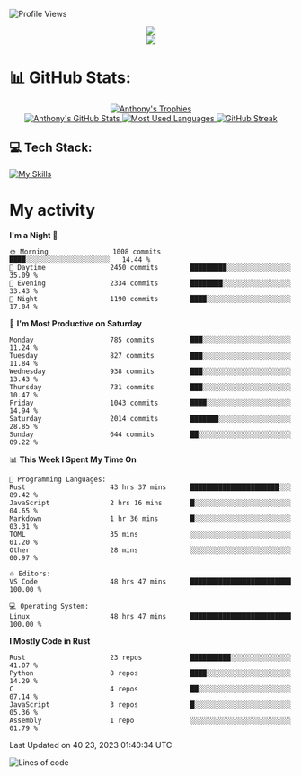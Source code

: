 
![Profile Views](https://komarev.com/ghpvc/?username=anthonymichaeltdm&label=Profile%20views&color=0e75b6&style=flat)

<!--profile banner-->
<div align="center">
  <img src="https://svg-banners.vercel.app/api?type=typeWriter&text1=Anthony%20Rubick&width=800&height=150" />
</div>

<!--profile views-->
<div align="center">
  <a href="https://u8views.com/github/AnthonyMichaelTDM">
    <img src="https://u8views.com/api/v1/github/profiles/68485672/views/day-week-month-total-count.svg">
  </a>
</div>

# 📊 GitHub Stats:

<!--trophies https://github.com/ryo-ma/github-profile-trophy -->
<div align="center"> 
  <a href="https://github.com/ryo-ma/github-profile-trophy">
    <picture>
      <source
        srcset="https://github-profile-trophy.vercel.app/?username=anthonymichaeltdm&theme=gitdimmed&no-frame=true&no-bg=true&column=-1"
        media="(prefers-color-scheme: dark)"
      />
      <source
        srcset="https://github-profile-trophy.vercel.app/?username=anthonymichaeltdm&theme=_____&no-frame=true&no-bg=true&column=-1"
        media="(prefers-color-scheme: light), (prefers-color-scheme: no-preference)"
      />
      <img src="https://github-profile-trophy.vercel.app/?username=anthonymichaeltdm&theme=gitdimmed&no-frame=true&no-bg=true&column=-1" alt="Anthony's Trophies" />
    </picture>
  </a>
</div>

<div align="center">
  <a href="https://github.com/anuraghazra/github-readme-stats">
    <picture>
      <source
        srcset="https://github-readme-stats.vercel.app/api?username=anthonymichaeltdm&show_icons=true&locale=en&theme=github_dark_dimmed&count_private=true&hide_border=true&include_all_commits=true"
        media="(prefers-color-scheme: dark)"
      />
      <source
        srcset="https://github-readme-stats.vercel.app/api?username=anthonymichaeltdm&show_icons=true&locale=en&theme=___&count_private=true&hide_border=true&include_all_commits=true"
        media="(prefers-color-scheme: light), (prefers-color-scheme: no-preference)"
      />
      <img src="https://github-readme-stats.vercel.app/api?username=anthonymichaeltdm&show_icons=true&locale=en&theme=github_dark_dimmed&count_private=true&hide_border=true&include_all_commits=true" alt="Anthony's GitHub Stats" />
    </picture>
  </a>
  
  <!--most used languages-->
  <a href="https://github.com/anuraghazra/github-readme-stats">
    <picture>
      <source
        srcset="https://github-readme-stats.vercel.app/api/top-langs?username=anthonymichaeltdm&show_icons=true&locale=en&layout=compact&theme=github_dark_dimmed&langs_count=8&count_private=true&size_weight=0.5&count_weight=0.5&hide_border=true"
        media="(prefers-color-scheme: dark)"
      />
      <source
        srcset="https://github-readme-stats.vercel.app/api/top-langs?username=anthonymichaeltdm&show_icons=true&locale=en&layout=compact&theme=____&langs_count=8&count_private=true&size_weight=0.5&count_weight=0.5&hide_border=true"
        media="(prefers-color-scheme: light), (prefers-color-scheme: no-preference)"
      />
      <img src="https://github-readme-stats.vercel.app/api/top-langs?username=anthonymichaeltdm&show_icons=true&locale=en&layout=compact&theme=github_dark_dimmed&langs_count=8&count_private=true&size_weight=0.5&count_weight=0.5&hide_border=true" alt="Most Used Languages" />
    </picture>
  </a>
  
  <!--streak https://git.io/streak-stats -->
  <a href="https://git.io/streak-stats">
    <picture>
      <source
        srcset="https://streak-stats.demolab.com?user=AnthonyMichaelTDM&theme=one-dark-pro&hide_border=true"
        media="(prefers-color-scheme: dark)"
      />
      <source
        srcset="https://streak-stats.demolab.com?user=AnthonyMichaelTDM&theme=_____&hide_border=true"
        media="(prefers-color-scheme: light), (prefers-color-scheme: no-preference)"
      />
      <img src="https://streak-stats.demolab.com?user=AnthonyMichaelTDM&theme=one-dark-pro&hide_border=true" alt="GitHub Streak" />
    </picture>
  </a>
</div>

<!--favorite languages and tools, and most used langs-->
## 💻 Tech Stack:

[![My Skills](https://skillicons.dev/icons?i=rust,actix,aws,github,githubactions,git,linux,bash,cpp,docker,java,latex,md,neovim,postgres,py,regex,vscode&theme=dark&perline=6)](https://skillicons.dev#gh-dark-mode-only)

# My activity

<!--START_SECTION:activity-->

<!--END_SECTION:activity-->

<!-- weekly activity https://github.com/AnthonyMichaelTDM/waka-readme-stats -->
<!--START_SECTION:waka-->
**I'm a Night 🦉** 

```text
🌞 Morning                1008 commits        ████░░░░░░░░░░░░░░░░░░░░░   14.44 % 
🌆 Daytime                2450 commits        █████████░░░░░░░░░░░░░░░░   35.09 % 
🌃 Evening                2334 commits        ████████░░░░░░░░░░░░░░░░░   33.43 % 
🌙 Night                  1190 commits        ████░░░░░░░░░░░░░░░░░░░░░   17.04 % 
```
📅 **I'm Most Productive on Saturday** 

```text
Monday                   785 commits         ███░░░░░░░░░░░░░░░░░░░░░░   11.24 % 
Tuesday                  827 commits         ███░░░░░░░░░░░░░░░░░░░░░░   11.84 % 
Wednesday                938 commits         ███░░░░░░░░░░░░░░░░░░░░░░   13.43 % 
Thursday                 731 commits         ███░░░░░░░░░░░░░░░░░░░░░░   10.47 % 
Friday                   1043 commits        ████░░░░░░░░░░░░░░░░░░░░░   14.94 % 
Saturday                 2014 commits        ███████░░░░░░░░░░░░░░░░░░   28.85 % 
Sunday                   644 commits         ██░░░░░░░░░░░░░░░░░░░░░░░   09.22 % 
```


📊 **This Week I Spent My Time On** 

```text
💬 Programming Languages: 
Rust                     43 hrs 37 mins      ██████████████████████░░░   89.42 % 
JavaScript               2 hrs 16 mins       █░░░░░░░░░░░░░░░░░░░░░░░░   04.65 % 
Markdown                 1 hr 36 mins        █░░░░░░░░░░░░░░░░░░░░░░░░   03.31 % 
TOML                     35 mins             ░░░░░░░░░░░░░░░░░░░░░░░░░   01.20 % 
Other                    28 mins             ░░░░░░░░░░░░░░░░░░░░░░░░░   00.97 % 

🔥 Editors: 
VS Code                  48 hrs 47 mins      █████████████████████████   100.00 % 

💻 Operating System: 
Linux                    48 hrs 47 mins      █████████████████████████   100.00 % 
```

**I Mostly Code in Rust** 

```text
Rust                     23 repos            ██████████░░░░░░░░░░░░░░░   41.07 % 
Python                   8 repos             ████░░░░░░░░░░░░░░░░░░░░░   14.29 % 
C                        4 repos             ██░░░░░░░░░░░░░░░░░░░░░░░   07.14 % 
JavaScript               3 repos             █░░░░░░░░░░░░░░░░░░░░░░░░   05.36 % 
Assembly                 1 repo              ░░░░░░░░░░░░░░░░░░░░░░░░░   01.79 % 
```




 Last Updated on 40 23, 2023 01:40:34 UTC
<!--END_SECTION:waka-->

<!--START_SECTION:loc-->
![Lines of code](https://img.shields.io/badge/From%20Hello%20World%20I%27ve%20Written-15.5%20million%20lines%20of%20code-blue)


<!--END_SECTION:loc-->
